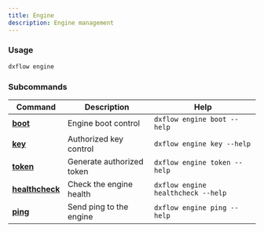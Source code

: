 ```yaml
---
title: Engine 
description: Engine management
---
```


### Usage

```bash [Terminal]
dxflow engine
```

### Subcommands

| Command | Description | Help |
|---------|-------------|------|
| [**boot**](/docs/cli/engine/boot) | Engine boot control | `dxflow engine boot --help` |
| [**key**](/docs/cli/engine/key) | Authorized key control | `dxflow engine key --help` |
| [**token**](/docs/cli/engine/token) | Generate authorized token | `dxflow engine token --help` |
| [**healthcheck**](/docs/cli/engine/healthcheck) | Check the engine health | `dxflow engine healthcheck --help` |
| [**ping**](/docs/cli/engine/ping) | Send ping to the engine | `dxflow engine ping --help` |


